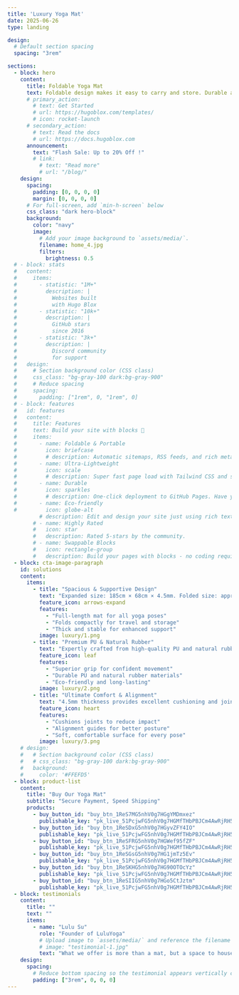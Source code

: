 ```yaml
---
title: 'Luxury Yoga Mat'
date: 2025-06-26
type: landing

design:
  # Default section spacing
  spacing: "3rem"

sections:
  - block: hero
    content:
      title: Foldable Yoga Mat
      text: Foldable design makes it easy to carry and store. Durable and eco-friendly.
      # primary_action:
        # text: Get Started
        # url: https://hugoblox.com/templates/
        # icon: rocket-launch
      # secondary_action:
        # text: Read the docs
        # url: https://docs.hugoblox.com
      announcement:
        text: "Flash Sale: Up to 20% Off !"
        # link:
          # text: "Read more"
          # url: "/blog/"
    design:
      spacing:
        padding: [0, 0, 0, 0]
        margin: [0, 0, 0, 0]
      # For full-screen, add `min-h-screen` below
      css_class: "dark hero-block"
      background:
        color: "navy"
        image:
          # Add your image background to `assets/media/`.
          filename: home_4.jpg
          filters:
            brightness: 0.5
  # - block: stats
  #   content:
  #     items:
  #       - statistic: "1M+"
  #         description: |
  #           Websites built  
  #           with Hugo Blox
  #       - statistic: "10k+"
  #         description: |
  #           GitHub stars  
  #           since 2016
  #       - statistic: "3k+"
  #         description: |
  #           Discord community  
  #           for support
  #   design:
  #     # Section background color (CSS class)
  #     css_class: "bg-gray-100 dark:bg-gray-900"
  #     # Reduce spacing
  #     spacing:
  #       padding: ["1rem", 0, "1rem", 0]
  # - block: features
  #   id: features
  #   content:
  #     title: Features
  #     text: Build your site with blocks 🧱
  #     items:
  #       - name: Foldable & Portable
  #         icon: briefcase
  #         # description: Automatic sitemaps, RSS feeds, and rich metadata take the pain out of SEO and syndication.
  #       - name: Ultra-Lightweight
  #         icon: scale
  #         # description: Super fast page load with Tailwind CSS and super fast site building with Hugo.
  #       - name: Durable
  #         icon: sparkles
  #         # description: One-click deployment to GitHub Pages. Have your new website live within 5 minutes!
  #       - name: Eco-friendly
  #         icon: globe-alt
          # description: Edit and design your site just using rich text (Markdown) and configurable YAML parameters.
        # - name: Highly Rated
        #   icon: star
        #   description: Rated 5-stars by the community.
        # - name: Swappable Blocks
        #   icon: rectangle-group
        #   description: Build your pages with blocks - no coding required!
  - block: cta-image-paragraph
    id: solutions
    content:
      items:
        - title: "Spacious & Supportive Design"
          text: "Expanded size: 185cm × 68cm × 4.5mm. Folded size: approx. 68cm × 14cm × 14cm. Weighs 2900g for a stable, premium feel."
          feature_icon: arrows-expand
          features:
            - "Full-length mat for all yoga poses"
            - "Folds compactly for travel and storage"
            - "Thick and stable for enhanced support"
          image: luxury/1.png
        - title: "Premium PU & Natural Rubber"
          text: "Expertly crafted from high-quality PU and natural rubber, this luxury mat offers exceptional grip, comfort, and durability for your practice."
          feature_icon: leaf
          features:
            - "Superior grip for confident movement"
            - "Durable PU and natural rubber materials"
            - "Eco-friendly and long-lasting"
          image: luxury/2.png
        - title: "Ultimate Comfort & Alignment"
          text: "4.5mm thickness provides excellent cushioning and joint support. Features alignment guides to help improve balance and focus."
          feature_icon: heart
          features:
            - "Cushions joints to reduce impact"
            - "Alignment guides for better posture"
            - "Soft, comfortable surface for every pose"
          image: luxury/3.png
    # design:
    #   # Section background color (CSS class)
    #   # css_class: "bg-gray-100 dark:bg-gray-900"
    #   background: 
    #     color: '#FFEFD5'
  - block: product-list
    content:
      title: "Buy Our Yoga Mat"
      subtitle: "Secure Payment, Speed Shipping"
      products:
        - buy_button_id: "buy_btn_1ReS7MG5nhV0g7HGgYMDmxez"
          publishable_key: "pk_live_51PcjwFG5nhV0g7HGMfTHbPBJCm4AwRjRH5cLgAXH1fF8onwLP5oGp7KOy95BXNu8QXZ27ifLKscOwaLgp0gqrIAE00vrlsUpA3"
        - buy_button_id: "buy_btn_1ReSDxG5nhV0g7HGyvZFY4IO"
          publishable_key: "pk_live_51PcjwFG5nhV0g7HGMfTHbPBJCm4AwRjRH5cLgAXH1fF8onwLP5oGp7KOy95BXNu8QXZ27ifLKscOwaLgp0gqrIAE00vrlsUpA3"
        - buy_button_id: "buy_btn_1ReSFRG5nhV0g7HGWef95fZF"
          publishable_key: "pk_live_51PcjwFG5nhV0g7HGMfTHbPBJCm4AwRjRH5cLgAXH1fF8onwLP5oGp7KOy95BXNu8QXZ27ifLKscOwaLgp0gqrIAE00vrlsUpA3"
        - buy_button_id: "buy_btn_1ReSGsG5nhV0g7HG1jmTz5Ev"
          publishable_key: "pk_live_51PcjwFG5nhV0g7HGMfTHbPBJCm4AwRjRH5cLgAXH1fF8onwLP5oGp7KOy95BXNu8QXZ27ifLKscOwaLgp0gqrIAE00vrlsUpA3"
        - buy_button_id: "buy_btn_1ReSKHG5nhV0g7HG90OTOcYz"
          publishable_key: "pk_live_51PcjwFG5nhV0g7HGMfTHbPBJCm4AwRjRH5cLgAXH1fF8onwLP5oGp7KOy95BXNu8QXZ27ifLKscOwaLgp0gqrIAE00vrlsUpA3"
        - buy_button_id: "buy_btn_1ReSIIG5nhV0g7HGo5CtJztm"
          publishable_key: "pk_live_51PcjwFG5nhV0g7HGMfTHbPBJCm4AwRjRH5cLgAXH1fF8onwLP5oGp7KOy95BXNu8QXZ27ifLKscOwaLgp0gqrIAE00vrlsUpA3"
  - block: testimonials
    content:
      title: ""
      text: ""
      items:
        - name: "Lulu Su"
          role: "Founder of LuluYoga"
          # Upload image to `assets/media/` and reference the filename here
          # image: "testimonial-1.jpg"
          text: "What we offer is more than a mat, but a space to house your body and soul."
    design:
      spacing:
        # Reduce bottom spacing so the testimonial appears vertically centered between sections
        padding: ["3rem", 0, 0, 0]
---
```

